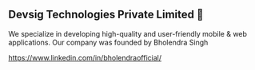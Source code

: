 ## Devsig Technologies Private Limited 👋

We specialize in developing high-quality and user-friendly mobile & web applications. Our company was founded by Bholendra Singh

https://www.linkedin.com/in/bholendraofficial/

